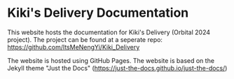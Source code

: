 # Kiki's Delivery Documentation

This website hosts the documentation for Kiki's Delivery (Orbital 2024 project).
The project can be found at a seperate repo: https://github.com/ItsMeNengYi/Kiki_Delivery


The website is hosted using GitHub Pages.
The website is based on the Jekyll theme "Just the Docs" (https://just-the-docs.github.io/just-the-docs/)
